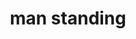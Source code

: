 ---
layout: smileys&emotion
title: man standing
emoji: man_standing
permalink: 🧍‍♂️.html
image: assets/img/3moji/man_standing.png
---